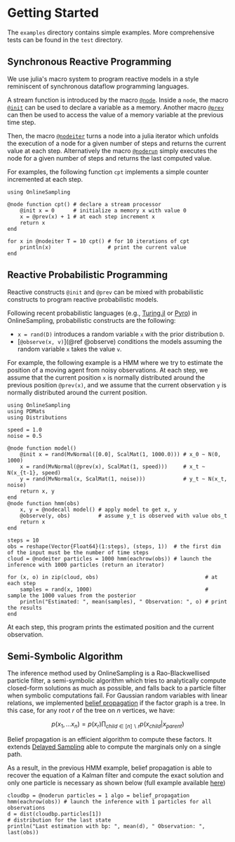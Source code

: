 # Getting Started

The `examples` directory contains simple examples.
More comprehensive tests can be found in the `test` directory.

## Synchronous Reactive Programming

We use julia's macro system to program reactive models in a style reminiscent of synchronous dataflow programming languages.

A stream function is introduced by the macro [`@node`](@ref).
Inside a `node`, the macro [`@init`](@ref) can be used to declare a variable as a memory.
Another macro [`@prev`](@ref) can then be used to access the value of a memory variable at the previous time step.

Then, the macro [`@nodeiter`](@ref) turns a node into a julia iterator which unfolds the execution of a node for a given number of steps and returns the current value at each step.
Alternatively the macro [`@noderun`](@ref) simply executes the node for a given number of steps and returns the last computed value.

For examples, the following function `cpt` implements a simple counter incremented at each step.

```@example
using OnlineSampling

@node function cpt() # declare a stream processor
    @init x = 0      # initialize a memory x with value 0
    x = @prev(x) + 1 # at each step increment x
    return x
end

for x in @nodeiter T = 10 cpt() # for 10 iterations of cpt
    println(x)                  # print the current value
end
```

## Reactive Probabilistic Programming

Reactive constructs `@init` and `@prev` can be mixed with probabilistic constructs to program reactive probabilistic models.

Following recent probabilistic languages (e.g., [Turing.jl](https://turing.ml/) or [Pyro](https://pyro.ai/)) in OnlineSampling, probabilistic constructs are the following:
- `x = rand(D)` introduces a random variable `x` with the prior distribution `D`.
- [`@observe(x, v)`](@ref @observe) conditions the models assuming the random variable `x` takes the value `v`.

For example, the following example is a HMM where we try to estimate the position of a moving agent from noisy observations.
At each step, we assume that the current position `x` is normally distributed around the previous position `@prev(x)`, and we assume that the current observation `y` is normally distributed around the current position.

```@example hmm
using OnlineSampling
using PDMats
using Distributions

speed = 1.0
noise = 0.5
    
@node function model()
    @init x = rand(MvNormal([0.0], ScalMat(1, 1000.0))) # x_0 ~ N(0, 1000)
    x = rand(MvNormal(@prev(x), ScalMat(1, speed)))     # x_t ~ N(x_{t-1}, speed)
    y = rand(MvNormal(x, ScalMat(1, noise)))            # y_t ~ N(x_t, noise)
    return x, y
end
@node function hmm(obs)
    x, y = @nodecall model() # apply model to get x, y
    @observe(y, obs)         # assume y_t is observed with value obs_t 
    return x
end

steps = 10
obs = reshape(Vector{Float64}(1:steps), (steps, 1))  # the first dim of the input must be the number of time steps
cloud = @nodeiter particles = 1000 hmm(eachrow(obs)) # launch the inference with 1000 particles (return an iterator)

for (x, o) in zip(cloud, obs)                                  # at each step
    samples = rand(x, 1000)                                    # sample the 1000 values from the posterior     
    println("Estimated: ", mean(samples), " Observation: ", o) # print the results
end
```

At each step, this program prints the estimated position and the current observation.

## Semi-Symbolic Algorithm

The inference method used by OnlineSampling is a Rao-Blackwellised particle filter, a semi-symbolic algorithm which tries to analytically compute closed-form solutions as much as possible, and falls back to a particle filter when symbolic computations fail.
For Gaussian random variables with linear relations, we implemented [belief propagation](https://en.wikipedia.org/wiki/Belief_propagation) if the factor graph is a tree. In this case, for any root $r$ of the tree on $n$ vertices, we have:

$$p(x_1,...x_n) = p(x_r)\prod_{child \in [n] \backslash r} p(x_{child}|x_{parent})$$ 

Belief propagation is an efficient algorithm to compute these factors. 
It extends [Delayed Sampling](https://arxiv.org/abs/1708.07787) able to compute the marginals only on a single path.

As a result, in the previous HMM example, belief propagation is able to recover the equation of a Kalman filter and compute the exact solution and only one particle is necessary as shown below (full example available [here](https://github.com/wazizian/OnlineSampling.jl/blob/main/examples/hmm.jl)) 

```@example hmm
cloudbp = @noderun particles = 1 algo = belief_propagation hmm(eachrow(obs)) # launch the inference with 1 particles for all observations
d = dist(cloudbp.particles[1])                                               # distribution for the last state
println("Last estimation with bp: ", mean(d), " Observation: ", last(obs))
```